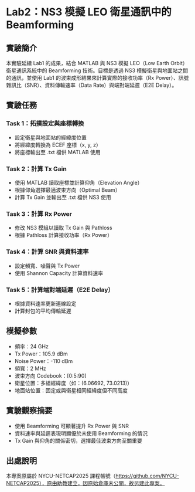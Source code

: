 # Lab2：NS3 模擬 LEO 衛星通訊中的 Beamforming

## 實驗簡介

本實驗延續 Lab1 的成果，結合 MATLAB 與 NS3 模擬 LEO（Low Earth Orbit）衛星通訊系統中的 Beamforming 技術。目標是透過 NS3 模擬衛星與地面站之間的通訊，並使用 Lab1 的波束成形結果來計算實際的接收功率（Rx Power）、訊號雜訊比（SNR）、資料傳輸速率（Data Rate）與端對端延遲（E2E Delay）。

## 實驗任務

### Task 1：拓撲設定與座標轉換

- 設定衛星與地面站的經緯度位置
- 將經緯度轉換為 ECEF 座標（x, y, z）
- 將座標輸出至 .txt 檔供 MATLAB 使用

### Task 2：計算 Tx Gain

- 使用 MATLAB 讀取座標並計算仰角（Elevation Angle）
- 根據仰角選擇最適波束方向（Optimal Beam）
- 計算 Tx Gain 並輸出至 .txt 檔供 NS3 使用

### Task 3：計算 Rx Power

- 修改 NS3 模組以讀取 Tx Gain 與 Pathloss
- 根據 Pathloss 計算接收功率（Rx Power）

### Task 4：計算 SNR 與資料速率

- 設定頻寬、噪聲與 Tx Power
- 使用 Shannon Capacity 計算資料速率

### Task 5：計算端對端延遲（E2E Delay）

- 根據資料速率更新連線設定
- 計算封包的平均傳輸延遲

## 模擬參數

- 頻率：24 GHz  
- Tx Power：105.9 dBm  
- Noise Power：-110 dBm  
- 頻寬：2 MHz  
- 波束方向 Codebook：[0:5:90]  
- 衛星位置：多組經緯度（如：(6.06692, 73.0213)）  
- 地面站位置：固定或與衛星相同經緯度但不同高度  

## 實驗觀察摘要

- 使用 Beamforming 可顯著提升 Rx Power 與 SNR
- 資料速率與延遲表現明顯優於未使用 Beamforming 的情況
- Tx Gain 與仰角的關係密切，選擇最佳波束方向至關重要

## 出處說明

本專案原屬於 NYCU-NETCAP2025 課程帳號（https://github.com/NYCU-NETCAP2025），原由助教建立，因原始倉庫未公開，故另建此專案。
